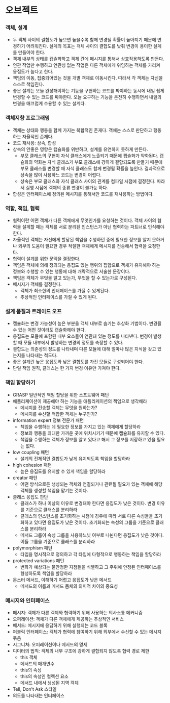 # 오브젝트

### 객체, 설계

- 두 객체 사이의 결합도가 높으면 높을수록 함께 변경될 확률이 높아지기 때문에 변경하기 어려워진다. 설계의 목표는 객체 사이의 결합도를 낮춰 변경이 용이한 설계를 만들어야 한다.
- 객체 내부의 상태를 캡슐화하고 객체 간에 메시지를 통해서 상호작용하도록 만든다.
- 연관 작업만 수행하고 연관성 없는 작업은 다른 객체에게 위임하는 객체를 가리켜 응집도가 높다고 한다.
- 책임의 이동, 집중되어있는 것을 개별 객체로 이동시킨다. 따라서 각 객체는 자신을 스스로 책임진다.
- 좋은 설계는 오늘 완성해야하는 기능을 구현하는 코드를 짜야하는 동시에 내일 쉽게 변경할 수 있는 코드를 짜야한다. 오늘 요구하는 기능을 온전히 수행하면서 내일의 변경을 매끄럽게 수용할 수 있는 설계다.

### 객체지향 프로그래밍

- 객체는 상태와 행동을 함께 가지는 복합적인 존재다. 객체는 스스로 판단하고 행동하는 자율적인 존재다.
- 코드 재사용: 상속, 합성
- 상속의 안좋은 영향은 캡슐화를 위반하고, 설계를 유연하지 못하게 만든다.
  - 부모 클래스의 구현이 자식 클래스에게 노출되기 때문에 캡슐화가 약화된다. 캡슐화의 약화는 자식 클래스가 부모 클래스에 강하게 결합되도록 만들기 때문에 부모 클래스를 변경할 때 자식 클래스도 함께 변경될 확률을 높인다. 결과적으로 상속을 많이 사용하느 코드는 변경이 어렵다.
  - 상속은 부모 클래스와 자식 클래스 사이의 관계를 컴파일 시점에 결정한다. 따라서 실행 시점에 객체의 종류 변경이 불가능 하다.
- 합성은 인터페이스에 정의된 메시지를 통해서만 코드를 재사용하는 방법이다.

### 역할, 책임, 협력

- 협력이란 어떤 객체가 다른 객체에게 무엇인가를 요청하는 것이다. 객체 사이의 협력을 설계할 때는 객체를 서로 분리된 인스턴스가 아닌 협력하는 파트너로 인식해야 한다.
- 자율적인 객체는 자신에게 할당된 책임을 수행하던 중에 필요한 정보를 알지 못하거나 외부의 도움이 필요한 경우 적절한 객체에게 메시지를 전송해서 협력을 요청한다.
- 협력이 설계를 위한 문맥을 결정한다.
- 책임은 객체에 의해 정의되는 응집도 있는 행위의 집합으로 객체가 유지해야 하는 정보와 수행할 수 있는 행동에 대해 개략적으로 서술한 문장이다.
- 책임은 객체가 무엇을 알고 있는가, 무엇을 할 수 있는가로 구성된다.
- 메시지가 객체를 결정한다.
  - 객체가 최소한의 인터페이스를 가질 수 있게된다.
  - 추상적인 인터페이스를 가질 수 있게 된다.

### 설계 품질과 트레이드 오프
- 캡슐화는 변경 가능성이 높은 부분을 객체 내부로 숨기는 추상화 기법이다. 변경될 수 있는 어떤 것이라도 캡슐화해야 한다.
- 응집도는 모듈에 포함된 내부 요소들이 연관돼 있는 정도를 나타낸다. 변경이 발생할 때 모듈 내부에서 발생하는 변경의 정도를 측정할 수 있다.
- 결합도는 의존성의 정도를 나타내며 다른 모듈에 대해 얼마나 많은 지식을 갖고 있는지를 나타내는 척도다.
- 좋은 설계란 높은 응집도와 낮은 결합도를 가진 모듈로 구성되어야 한다.
- 단일 책임 원칙, 클래스는 한 가지 변경 이유만 가져야 한다.

### 책임 할당하기
- GRASP 일반적인 책임 할당을 위한 소프트웨어 패턴
- 애플리케이션이 제공해야 하는 기능을 애플리케이션의 책임으로 생각해라
  - 메시지를 전송할 객체는 무엇을 원하는가?
  - 메시지를 수신할 적합한 객체는 누구인가?
- information expert 정보 전문가 패턴
  - 책임을 수행하는 데 필요한 정보를 가지고 있는 객체에게 할당하라
  - 정보와 행동을 최대한 가까운 곳에 위치시키기 때문에 캡슐화를 유지할 수 있다.
  - 책임을 수행하는 객체가 정보를 알고 있다고 해서 그 정보를 저장하고 있을 필요는 없다.
- low coupling 패턴
  - 설계의 전체적인 결합도가 낮게 유지되도록 책임을 할당하라
- high cohesion 패턴
  - 높은 응집도를 유지할 수 있게 책임을 할당하라
- creator 패턴
  - 어떤 방식으로든 생성되는 객체와 연결되거나 관련될 필요가 있는 객체에 해당 객체를 생성할 책임을 맡기는 것이다.
- 클래스 응집도 판단
  - 클래스가 하나 이상의 이유로 변경돼야 한다면 응집도가 낮은 것이다. 변경 이유를 기준으로 클래스를 분리하라
  - 클래스의 인스턴스를 초기화하는 시점에 경우에 따라 서로 다른 속성들을 초기화하고 있다면 응집도가 낮은 것이다. 초기화되는 속성의 그룹을 기준으로 클래스를 분리하라
  - 메서드 그룹이 속성 그룹을 사용하느닞 여부로 나뉜다면 응집도가 낮은 것이다. 이들 그룹을 기준으로 클래스를 분리하라
- polymorphism 패턴
  - 타입을 명시적으로 정의하고 각 타입에 다형적으로 행동하는 책임을 할당하라
- protected variations 패턴
  - 변화가 예상되는 불안정한 지점들을 식별하고 그 주위에 안정된 인터페이스를 형성하도록 책임을 할당하라
- 몬스터 메서드, 이해하기 어렵고 응집도가 낮은 메서드
  - 메서드의 이름과 메서드 몸체의 의미적 차이의 중요성

### 메시지와 인터페이스
- 메시지: 객체가 다른 객체와 협력하기 위해 사용하는 의사소통 메커니즘
- 오퍼레이션: 객체가 다른 객체에게 제공하는 추상적인 서비스
- 메서드: 메시지에 응답하기 위해 실행되는 코드 블록
- 퍼블릭 인터페이스: 객체가 협력에 참여하기 위해 외부에서 수신할 수 있는 메시지 묶음
- 시그니처: 오퍼레이션이나 메서드의 명세
- 디미터의 법칙: 객체의 내부 구조에 강하게 결합되지 않도록 협력 경로 제한
  - this 객체
  - 메서드의 매개변수
  - this의 속성
  - this의 속성인 컬렉션 요소
  - 메서드 내에서 생성된 지역 객체
- Tell, Don't Ask 스타일
- 의도를 나타내는 인터페이스



